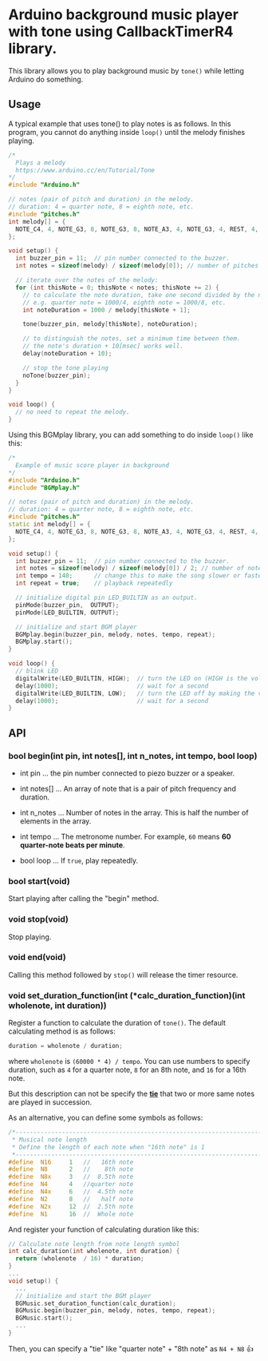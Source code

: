 # Arduino background music player with tone using CallbackTimerR4 library.

This library allows you to play background music by `tone()` while letting Arduino do something.

## Usage

A typical example that uses tone() to play notes is as follows. In this program, you cannot do anything inside `loop()` until the melody finishes playing.

```C++
/*
  Plays a melody
  https://www.arduino.cc/en/Tutorial/Tone
*/
#include "Arduino.h"

// notes (pair of pitch and duration) in the melody.
// duration: 4 = quarter note, 8 = eighth note, etc.
#include "pitches.h"
int melody[] = {
  NOTE_C4, 4, NOTE_G3, 8, NOTE_G3, 8, NOTE_A3, 4, NOTE_G3, 4, REST, 4, NOTE_B3, 4, NOTE_C4, 4
};

void setup() {
  int buzzer_pin = 11;  // pin number connected to the buzzer.
  int notes = sizeof(melody) / sizeof(melody[0]); // number of pitches and durations.

  // iterate over the notes of the melody:
  for (int thisNote = 0; thisNote < notes; thisNote += 2) {
    // to calculate the note duration, take one second divided by the note type.
    // e.g. quarter note = 1000/4, eighth note = 1000/8, etc.
    int noteDuration = 1000 / melody[thisNote + 1];

    tone(buzzer_pin, melody[thisNote], noteDuration);

    // to distinguish the notes, set a minimum time between them.
    // the note's duration + 10[msec] works well.
    delay(noteDuration + 10);

    // stop the tone playing
    noTone(buzzer_pin);
  }
}

void loop() {
  // no need to repeat the melody.
}
```

Using this BGMplay library, you can add something to do inside `loop()` like this:

```C++
/*
  Example of music score player in background
*/
#include "Arduino.h"
#include "BGMplay.h"

// notes (pair of pitch and duration) in the melody.
// duration: 4 = quarter note, 8 = eighth note, etc.
#include "pitches.h"
static int melody[] = {
  NOTE_C4, 4, NOTE_G3, 8, NOTE_G3, 8, NOTE_A3, 4, NOTE_G3, 4, REST, 4, NOTE_B3, 4, NOTE_C4, 4
};

void setup() {
  int buzzer_pin = 11;  // pin number connected to the buzzer.
  int notes = sizeof(melody) / sizeof(melody[0]) / 2; // number of notes (pair of pitch and duration).
  int tempo = 140;      // change this to make the song slower or faster
  int repeat = true;    // playback repeatedly

  // initialize digital pin LED_BUILTIN as an output.
  pinMode(buzzer_pin,  OUTPUT);
  pinMode(LED_BUILTIN, OUTPUT);

  // initialize and start BGM player
  BGMplay.begin(buzzer_pin, melody, notes, tempo, repeat);
  BGMplay.start();
}

void loop() {
  // blink LED
  digitalWrite(LED_BUILTIN, HIGH);  // turn the LED on (HIGH is the voltage level)
  delay(1000);                      // wait for a second
  digitalWrite(LED_BUILTIN, LOW);   // turn the LED off by making the voltage LOW
  delay(1000);                      // wait for a second
}
```

## API

### bool begin(int pin, int notes[], int n_notes, int tempo, bool loop)

- int pin ... the pin number connected to piezo buzzer or a speaker.

- int notes[] ... An array of note that is a pair of pitch frequency and duration.

- int n_notes ... Number of notes in the array. This is half the number of elements in the array.

- int tempo ... The metronome number. For example, `60` means **60 quarter-note beats per minute**.

- bool loop ... If `true`, play repeatedly.

### bool start(void)
Start playing after calling the "begin" method.

### void stop(void)
Stop playing.

### void end(void)
Calling this method followed by `stop()` will release the timer resource.

### void set_duration_function(int (*calc_duration_function)(int wholenote, int duration))

Register a function to calculate the duration of `tone()`. The default calculating method is as follows:

```C++
duration = wholenote / duration;
```

where `wholenote` is `(60000 * 4) / tempo`. You can use numbers to specify duration, such as `4` for a quarter note, `8` for an 8th note, and `16` for a 16th note.

But this description can not be specify the [**tie**](https://en.wikipedia.org/wiki/Tie_(music) "Tie (music) - Wikipedia") that two or more same notes are played in succession.

As an alternative, you can define some symbols as follows:

```C++
/*----------------------------------------------------------------------
 * Musical note length
 * Define the length of each note when "16th note" is 1
 *----------------------------------------------------------------------*/
#define  N16     1   //   16th note
#define  N8      2   //    8th note
#define  N8x     3   //  8.5th note
#define  N4      4   //quarter note
#define  N4x     6   //  4.5th note
#define  N2      8   //   half note
#define  N2x     12  //  2.5th note
#define  N1      16  //  Whole note
```

And register your function of calculating duration like this:

```C++
// Calculate note length from note length symbol
int calc_duration(int wholenote, int duration) {
  return (wholenote  / 16) * duration;
}
...
void setup() {
  ...
  // initialize and start the BGM player
  BGMusic.set_duration_function(calc_duration);
  BGMusic.begin(buzzer_pin, melody, notes, tempo, repeat);
  BGMusic.start();
  ...
}
```

Then, you can specify a "tie" like "quarter note" + "8th note" as `N4 + N8` :+1:

